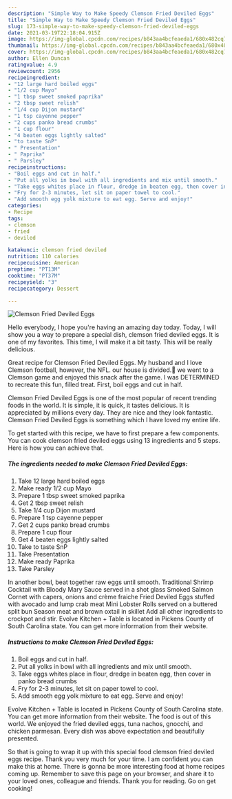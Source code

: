 ```yaml
---
description: "Simple Way to Make Speedy Clemson Fried Deviled Eggs"
title: "Simple Way to Make Speedy Clemson Fried Deviled Eggs"
slug: 173-simple-way-to-make-speedy-clemson-fried-deviled-eggs
date: 2021-03-19T22:18:04.915Z
image: https://img-global.cpcdn.com/recipes/b843aa4bcfeaeda1/680x482cq70/clemson-fried-deviled-eggs-recipe-main-photo.jpg
thumbnail: https://img-global.cpcdn.com/recipes/b843aa4bcfeaeda1/680x482cq70/clemson-fried-deviled-eggs-recipe-main-photo.jpg
cover: https://img-global.cpcdn.com/recipes/b843aa4bcfeaeda1/680x482cq70/clemson-fried-deviled-eggs-recipe-main-photo.jpg
author: Ellen Duncan
ratingvalue: 4.9
reviewcount: 2956
recipeingredient:
- "12 large hard boiled eggs"
- "1/2 cup Mayo"
- "1 tbsp sweet smoked paprika"
- "2 tbsp sweet relish"
- "1/4 cup Dijon mustard"
- "1 tsp cayenne pepper"
- "2 cups panko bread crumbs"
- "1 cup flour"
- "4 beaten eggs lightly salted"
- "to taste SnP"
- " Presentation"
- " Paprika"
- " Parsley"
recipeinstructions:
- "Boil eggs and cut in half."
- "Put all yolks in bowl with all ingredients and mix until smooth."
- "Take eggs whites place in flour, dredge in beaten egg, then cover in panko bread crumbs"
- "Fry for 2-3 minutes, let sit on paper towel to cool."
- "Add smooth egg yolk mixture to eat egg. Serve and enjoy!"
categories:
- Recipe
tags:
- clemson
- fried
- deviled

katakunci: clemson fried deviled 
nutrition: 110 calories
recipecuisine: American
preptime: "PT13M"
cooktime: "PT37M"
recipeyield: "3"
recipecategory: Dessert

---
```



![Clemson Fried Deviled Eggs](https://img-global.cpcdn.com/recipes/b843aa4bcfeaeda1/680x482cq70/clemson-fried-deviled-eggs-recipe-main-photo.jpg)

Hello everybody, I hope you're having an amazing day today. Today, I will show you a way to prepare a special dish, clemson fried deviled eggs. It is one of my favorites. This time, I will make it a bit tasty. This will be really delicious.

Great recipe for Clemson Fried Deviled Eggs. My husband and I love Clemson football, however, the NFL. our house is divided.🤣 we went to a Clemson game and enjoyed this snack after the game. I was DETERMINED to recreate this fun, filled treat. First, boil eggs and cut in half.

Clemson Fried Deviled Eggs is one of the most popular of recent trending foods in the world. It is simple, it is quick, it tastes delicious. It is appreciated by millions every day. They are nice and they look fantastic. Clemson Fried Deviled Eggs is something which I have loved my entire life.


To get started with this recipe, we have to first prepare a few components. You can cook clemson fried deviled eggs using 13 ingredients and 5 steps. Here is how you can achieve that.

<!--inarticleads1-->

##### The ingredients needed to make Clemson Fried Deviled Eggs:

1. Take 12 large hard boiled eggs
1. Make ready 1/2 cup Mayo
1. Prepare 1 tbsp sweet smoked paprika
1. Get 2 tbsp sweet relish
1. Take 1/4 cup Dijon mustard
1. Prepare 1 tsp cayenne pepper
1. Get 2 cups panko bread crumbs
1. Prepare 1 cup flour
1. Get 4 beaten eggs lightly salted
1. Take to taste SnP
1. Take  Presentation
1. Make ready  Paprika
1. Take  Parsley


In another bowl, beat together raw eggs until smooth. Traditional Shrimp Cocktail with Bloody Mary Sauce served in a shot glass Smoked Salmon Cornet with capers, onions and crème fraiche Fried Deviled Eggs stuffed with avocado and lump crab meat Mini Lobster Rolls served on a buttered split bun Season meat and brown oxtail in skillet Add all other ingredients to crockpot and stir. Evolve Kitchen + Table is located in Pickens County of South Carolina state. You can get more information from their website. 

<!--inarticleads2-->

##### Instructions to make Clemson Fried Deviled Eggs:

1. Boil eggs and cut in half.
1. Put all yolks in bowl with all ingredients and mix until smooth.
1. Take eggs whites place in flour, dredge in beaten egg, then cover in panko bread crumbs
1. Fry for 2-3 minutes, let sit on paper towel to cool.
1. Add smooth egg yolk mixture to eat egg. Serve and enjoy!


Evolve Kitchen + Table is located in Pickens County of South Carolina state. You can get more information from their website. The food is out of this world. We enjoyed the fried deviled eggs, tuna nachos, gnocchi, and chicken parmesan. Every dish was above expectation and beautifully presented. 

So that is going to wrap it up with this special food clemson fried deviled eggs recipe. Thank you very much for your time. I am confident you can make this at home. There is gonna be more interesting food at home recipes coming up. Remember to save this page on your browser, and share it to your loved ones, colleague and friends. Thank you for reading. Go on get cooking!
